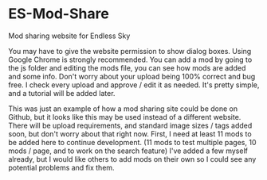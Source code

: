 # ES-Mod-Share
Mod sharing website for Endless Sky

You may have to give the website permission to show dialog boxes. Using Google Chrome is strongly recommended.
You can add a mod by going to the js folder and editing the mods file, you can see how mods are added and some info. Don't worry about your upload being 100% correct and bug free. I check every upload and approve / edit it as needed. It's pretty simple, and a tutorial will be added later.

This was just an example of how a mod sharing site could be done on Github, but it looks like this may be used instead of a different website. There will be upload requirements, and standard image sizes / tags added soon, but don't worry about that right now. First, I need at least 11 mods to be added here to continue development. (11 mods to test multiple pages, 10 mods / page, and to work on the search feature) I've added a few myself already, but I would like others to add mods on their own so I could see any potential problems and fix them.
